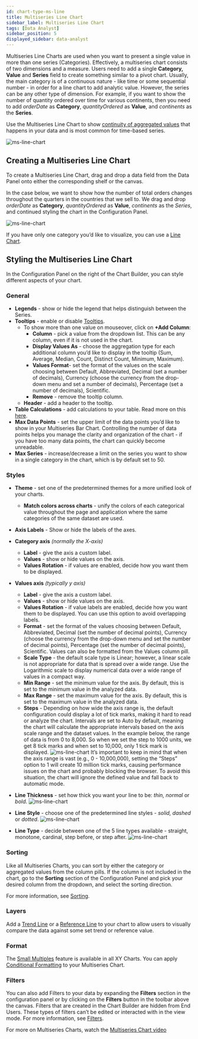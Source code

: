 ```yaml
---
id: chart-type-ms-line
title: Multiseries Line Chart
sidebar_label: Multiseries Line Chart
tags: [Data Analyst]
sidebar_position: 5
displayed_sidebar: data-analyst
---
```


<div style={{textAlign: "justify"}}>

Multiseries Line Charts are used when you want to present a single value in more than one series (Categories). Effectively, a multiseries chart consists of two dimensions and a measure. Users need to add a single **Category, Value** and **Series** field to create something similar to a pivot chart. Usually, the main category is of a continuous nature - like time or some sequential number - in order for a line chart to add analytic value. However, the series can be any other type of dimension. For example, if you want to show the number of quantity ordered over time for various continents, then you need to add *orderDate* as **Category**, *quantityOrdered* as **Value**, and *continents* as the **Series**.

Use the Multiseries Line Chart to show <u>continuity of aggregated values</u> that happens in your data and is most common for time-based series.

![ms-line-chart](https://s3.amazonaws.com/cdn.qrvey.com/documentation_assets/ui-docs/dataviews/chart-types-all/MS-Line/ms-line.png#thumbnail) 
 

## Creating a Multiseries Line Chart

To create a Multiseries Line Chart, drag and drop a data field from the Data Panel onto either the corresponding shelf or the canvas. 

In the case below, we want to show how the number of total orders changes throughout the quarters in the countries that we sell to. We drag and drop *orderDate* as **Category**, *quantityOrdered* as **Value**, *continents* as the *Series*, and continued styling the chart in the Configuration Panel.

![ms-line-chart](https://s3.amazonaws.com/cdn.qrvey.com/documentation_assets/ui-docs/dataviews/chart-types-all/MS-Line/create.gif#thumbnail) 



If you have only one category you’d like to visualize, you can use a [Line Chart](./line.md).


## Styling the Multiseries Line Chart
In the Configuration Panel on the right of the Chart Builder, you can style different aspects of your chart.

### General
* **Legends** - show or hide the legend that helps distinguish between the Series.
* **Tooltips** - enable or disable [Tooltips](../tooltips.md).
  * To show more than one value on mouseover, click on **+Add Column**:
      * **Column** - pick a value from the dropdown list. This can be any column, even if it is not used in the chart.
      * **Display Values As** - choose the aggregation type for each additional column you’d like to display in the tooltip (Sum, Average, Median, Count, Distinct Count, Minimum, Maximum).
      * **Values Format**- set the format of the values on the scale choosing between Default, Abbreviated, Decimal (set a number of decimals), Currency (choose the currency from the drop-down menu and set a number of decimals), Percentage (set a number of decimals), Scientific.
      * **Remove** - remove the tooltip column.
  * **Header** - add a header to the tooltip.
* **Table Calculations** - add calculations to your table. Read more on this [here](../../05-Working%20with%20Data/Datasets/01-Overview%20of%20Datasets/dataset-views.md).
* **Max Data Points** - set the upper limit of the data points you’d like to show in your Multiseries Bar Chart. Controlling the number of data points helps you manage the clarity and organization of the chart - if you have too many data points, the chart can quickly become unreadable.
* **Max Series** - increase/decrease a limit on the series you want to show in a single category in the chart, which is by default set to 50.

### Styles
* **Theme** - set one of the predetermined themes for a more unified look of your charts.
   * **Match colors across charts** - unify the colors of each categorical value throughout the page and application where the same categories of the same dataset are used.
* **Axis Labels** - Show or hide the labels of the axes.
* **Category axis** *(normally the X-axis)*
    * **Label** - give the axis a custom label.
    * **Values** - show or hide values on the axis.
    * **Values Rotation** - if values are enabled, decide how you want them to be displayed.
* **Values axis** *(typically y axis)*
    * **Label** - give the axis a custom label.
    * **Values** - show or hide values on the axis.
    * **Values Rotation** - if value labels are enabled, decide how you want them to be displayed. You can use this option to avoid overlapping labels.
    * **Format** - set the format of the values choosing between Default, Abbreviated, Decimal (set the number of decimal points), Currency (choose the currency from the drop-down menu and set the number of decimal points), Percentage (set the number of decimal points), Scientific. Values can also be formatted from the Values column pill.
    * **Scale Type** - the default scale type is Linear; however, a linear scale is not appropriate for data that is spread over a wide range. Use the Logarithmic scale to display numerical data over a wide range of values in a compact way.
    * **Min Range** - set the minimum value for the axis. By default, this is set to the minimum value in the analyzed data.
    * **Max Range** - set the maximum value for the axis. By default, this is set to the maximum value in the analyzed data.
    * **Steps** - Depending on how wide the axis range is, the default configuration could display a lot of tick marks, making it hard to read or analyze the chart. Intervals are set to Auto by default, meaning the chart will calculate the appropriate intervals based on the axis scale range and the dataset values. In the example below, the range of data is from 0 to 8,000. So when we set the step to 1000 units, we get 8 tick marks and when set to 10,000, only 1 tick mark is displayed.
    ![ms-line-chart](https://s3.amazonaws.com/cdn.qrvey.com/documentation_assets/ui-docs/dataviews/chart-types-all/MS-Line/steps.gif#thumbnail)
    It’s important to keep in mind that when the axis range is vast (e.g., 0 - 10,000,000), setting the “Steps” option to 1 will create 10 million tick marks, causing performance issues on the chart and probably blocking the browser. To avoid this situation, the chart will ignore the defined value and fall back to automatic mode.
* **Line Thickness** - set how thick you want your line to be: *thin, normal* or *bold*. 
![ms-line-chart](https://s3.amazonaws.com/cdn.qrvey.com/documentation_assets/ui-docs/dataviews/chart-types-all/MS-Line/thick.png#thumbnail-60) 

* **Line Style** - choose one of the predetermined line styles - *solid, dashed* or *dotted*.
![ms-line-chart](https://s3.amazonaws.com/cdn.qrvey.com/documentation_assets/ui-docs/dataviews/chart-types-all/MS-Line/style.png#thumbnail-60) 

* **Line Type** - decide between one of the 5 line types available - straight, monotone, cardinal, step before, or step after. 
![ms-line-chart](https://s3.amazonaws.com/cdn.qrvey.com/documentation_assets/ui-docs/dataviews/chart-types-all/MS-Line/type.png#thumbnail-60) 

### Sorting
Like all Multiseries Charts, you can sort by either the category or aggregated values from the column pills. If the column is not included in the chart, go to the **Sorting** section of the Configuration Panel and pick your desired column from the dropdown, and select the sorting direction.
 
For more information, see [Sorting](../sorting.md). 
 
### Layers
Add a [Trend Line](../09-Configure%20charts/chart-layers.md#trend-line) or a [Reference Line](../09-Configure%20charts/chart-layers.md#reference-line) to your chart to allow users to visually compare the data against some set trend or reference value.
 

### Format
The [Small Multiples](../09-Configure%20charts/chart-format.md#small-multiples) feature is available in all XY Charts.
You can apply [Conditional Formatting](../09-Configure%20charts/chart-format.md#small-multiples#conditional-formatting) to your Multiseries Chart.
 
### Filters
You can also add Filters to your data by expanding the **Filters** section in the configuration panel or by clicking on the **Filters** button in the toolbar above the canvas.
Filters that are created in the Chart Builder are hidden from End Users. These types of filters can’t be edited or interacted with in the view mode. For more information, see [Filters](../09-Configure%20charts/chart-filters.md).
 
For more on Multiseries Charts, watch the <a href="/docs-v2/video-training/legacy/multi-series.md" target="_blank">Multiseries Chart video</a>


</div>